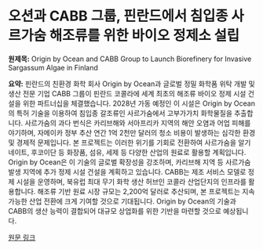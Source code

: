 # 오션과 CABB 그룹, 핀란드에서 침입종 사르가숨 해조류를 위한 바이오 정제소 설립

**원제목:** Origin by Ocean and CABB Group to Launch Biorefinery for Invasive Sargassum Algae in Finland

**요약:** 핀란드의 친환경 화학 회사 Origin by Ocean과 글로벌 정밀 화학품 위탁 개발 및 생산 전문 기업 CABB 그룹이 핀란드 코콜라에 세계 최초의 해조류 바이오 정제 시설 건설을 위한 파트너십을 체결했습니다.  2028년 가동 예정인 이 시설은 Origin by Ocean의 특허 기술을 이용하여 침입종 갈조류인 사르가숨에서 고부가가치 화학물질을 추출합니다.  사르가숨의 과다 번식은 카리브해와 서아프리카 지역의 해안 오염과 어업 피해를 야기하며, 자메이카 정부 추산 연간 1억 2천만 달러의 청소 비용이 발생하는 심각한 환경 및 경제적 문제입니다.  본 프로젝트는 이러한 위기를 기회로 전환하여 사르가숨을 알기네이트, 후코이단 등 화장품, 섬유, 세제 등 다양한 산업의 원료로 활용할 계획입니다.  Origin by Ocean은 이 기술의 글로벌 확장성을 강조하며, 카리브해 지역 등 사르가숨 발생 지역에 추가 정제 시설 건설을 계획하고 있습니다.  CABB는 제조 서비스 모델로 정제 시설을 운영하며, 북유럽 최대 무기 화학 생산 허브인 코콜라 산업단지의 인프라를 활용합니다.  해조류 기반 원료 시장 규모는 2,200억 달러로 추산되며, 본 프로젝트는 지속 가능한 산업 전환에 크게 기여할 것으로 기대됩니다.  Origin by Ocean의 기술과 CABB의 생산 능력이 결합되어 대규모 상업화를 위한 기반을 마련할 것으로 예상됩니다.

[원문 링크](https://www.cosmeticsandtoiletries.com/news/companies/news/22946178/origin-by-ocean-origin-by-ocean-and-cabb-group-to-launch-worlds-first-sargassumbased-biorefinery-in-finland)
